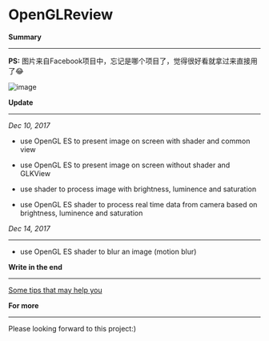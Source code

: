 # OpenGLReview

**Summary**

---

**PS:** 图片来自Facebook项目中，忘记是哪个项目了，觉得很好看就拿过来直接用了😂

![image](https://github.com/DribsAndDrabs1129/OpenGLReview/blob/master/screenshot/test.gif?2)

**Update**

---

*Dec 10, 2017*

- use OpenGL ES to present image on screen with shader and common view

- use OpenGL ES to present image on screen without shader and GLKView 

- use shader to process image with brightness, luminence and saturation

- use OpenGL ES shader to process real time data from camera based on brightness, luminence and saturation

*Dec 14, 2017*

---

- use OpenGL ES shader to blur an image (motion blur)

**Write in the end**

---

[Some tips that may help you](http://blog.csdn.net/u013883974/article/details/78763978 "OpenGL ES 渲染和简单的滤镜效果")

**For more**

---
Please looking forward to this project:)
